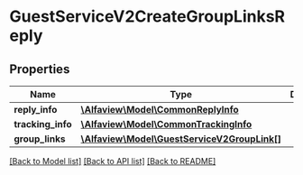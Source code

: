 # GuestServiceV2CreateGroupLinksReply

## Properties
Name | Type | Description | Notes
------------ | ------------- | ------------- | -------------
**reply_info** | [**\Alfaview\Model\CommonReplyInfo**](CommonReplyInfo.md) |  | [optional] 
**tracking_info** | [**\Alfaview\Model\CommonTrackingInfo**](CommonTrackingInfo.md) |  | [optional] 
**group_links** | [**\Alfaview\Model\GuestServiceV2GroupLink[]**](GuestServiceV2GroupLink.md) |  | [optional] 

[[Back to Model list]](../README.md#documentation-for-models) [[Back to API list]](../README.md#documentation-for-api-endpoints) [[Back to README]](../README.md)


